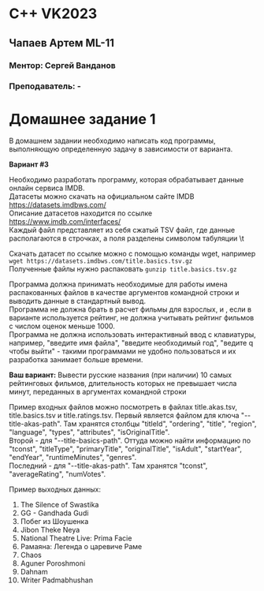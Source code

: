 # C++ VK2023

## Чапаев Артем ML-11 

### Ментор: Сергей Ванданов

### Преподаватель: -

# Домашнее задание 1

В домашнем задании необходимо написать код программы, выполняющую определенную задачу в зависимости от варианта.

**Вариант #3**

Необходимо разработать программу, которая обрабатывает данные онлайн сервиса IMDB.  
Датасеты можно скачать на официальном сайте IMDB https://datasets.imdbws.com/  
Описание датасетов находится по ссылке https://www.imdb.com/interfaces/  
Каждый файл представляет из себя сжатый TSV файл, где данные располагаются в строчках,
а поля разделены символом табуляции \t

Скачать датасет по ссылке можно с помощью команды wget, 
например `wget https://datasets.imdbws.com/title.basics.tsv.gz`  
Полученные файлы нужно распаковать `gunzip title.basics.tsv.gz`  

Программа должна принимать необходимые для работы имена распакованных файлов в качестве аргументов 
командной строки и выводить данные в стандартный вывод.  
Программа не должна брать в расчет фильмы для взрослых, и , если в варианте используется рейтинг, 
не должна учитывать рейтинг фильмов с числом оценок меньше 1000.  
Программа не должна использовать интерактивный ввод с клавиатуры, например, "введите имя файла", 
"введите необходимый год", "ведите q чтобы выйти" - такими программами не удобно пользоваться 
и их разработка занимает больше времени.  

**Ваш вариант:**
Вывести русские названия (при наличии) 10 самых рейтинговых фильмов, длительность которых не 
превышает числа минут, переданных в аргументах командной строки
  
Пример входных файлов можно посмотреть в файлах title.akas.tsv, title.basics.tsv и title.ratings.tsv. 
Первый является файлом для ключа "--title-akas-path". Там хранятся столбцы "titleId", "ordering", "title", "region",
"language", "types", "attributes", "isOriginalTitle".  
Второй - для "--title-basics-path". Оттуда можно найти информацию по "tconst", "titleType", "primaryTitle",
"originalTitle", "isAdult", "startYear", "endYear", "runtimeMinutes", "genres".  
Последний - для "--title-akas-path". Там хранятся "tconst", "averageRating", "numVotes".  

Пример выходных данных:
1) The Silence of Swastika 
2) GG - Gandhada Gudi  
3) Побег из Шоушенка
4) Jibon Theke Neya
5) National Theatre Live: Prima Facie
6) Рамаяна: Легенда о царевиче Раме
7) Chaos
8) Aguner Poroshmoni
9) Dahnam
10) Writer Padmabhushan 
